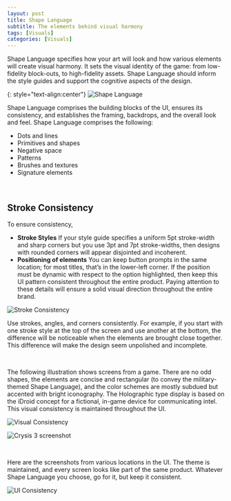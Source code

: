 ```yaml
---
layout: post
title: Shape Language
subtitle: The elements behind visual harmony
tags: [Visuals]
categories: [Visuals]
---
```


Shape Language specifies how your art will look and how various elements will create visual harmony. It sets the visual identity of the game: from low-fidelity block-outs, to high-fidelity assets. Shape Language should inform the style guides and support the cognitive aspects of the design.

{: style="text-align:center"}
![Shape Language](/privatebebomalaka/img/ShapeLanguage.png)   

Shape Language comprises the building blocks of the UI, ensures its consistency, and establishes the framing, backdrops, and the overall look and feel. 
Shape Language comprises the following:
- Dots and lines
- Primitives and shapes
- Negative space
- Patterns
- Brushes and textures
- Signature elements

<br>

## Stroke Consistency
To ensure consistency, 
- **Stroke Styles** If your style guide specifies a uniform 5pt stroke-width and sharp corners but you use 3pt and 7pt stroke-widths, then designs with rounded corners will appear disjointed and incoherent. 
- **Positioning of elements** You can keep button prompts in the same location; for most titles, that’s in the lower-left corner. If the position must be dynamic with respect to the option highlighted, then keep this UI pattern consistent throughout the entire product. 
Paying attention to these details will ensure a solid visual direction throughout the entire brand.

![Stroke Consistency](/privatebebomalaka/img/StrokeConsistency.png)   

Use strokes, angles, and corners consistently. For example, if you start with one stroke style at the top of the screen and use another at the bottom, the difference will be noticeable when the elements are brought close together. This difference will make the design seem unpolished and incomplete. 

<br>

The following illustration shows screens from a game. There are no odd shapes, the elements are concise and rectangular (to convey the military-themed Shape Language), and the color schemes are mostly subdued but accented with bright iconography. The Holographic type display is based on the iDroid concept for a fictional, in-game device for communicating intel. This visual consistency is maintained throughout the UI.

![Visual Consistency](/privatebebomalaka/img/VisualConsistency_montage.gif)  

![Crysis 3 screenshot](/privatebebomalaka/img/VisualConsistency_Crysis3_menu.jpg)   

<br>

Here are the screenshots from various locations in the UI. The theme is maintained, and every screen looks like part of the same product. Whatever Shape Language you choose, go for it, but keep it consistent.

![UI Consistency](/privatebebomalaka/img/VisualConsistency_UI.gif)   

<br>
